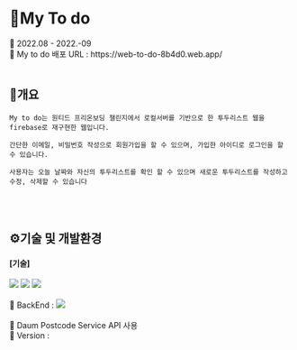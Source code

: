 <h1>💙My To do</h1>
📌 2022.08 - 2022.-09
<br>
📌 My to do 배포 URL : https://web-to-do-8b4d0.web.app/
<br>
<br>
<h2>📄개요</h2>

```
My to do는 원티드 프리온보딩 챌린지에서 로컬서버를 기반으로 한 투두리스트 웹을 firebase로 재구현한 웹입니다.

간단한 이메일, 비밀번호 작성으로 회원가입을 할 수 있으며, 가입한 아이디로 로그인을 할 수 있습니다.

사용자는 오늘 날짜와 자신의 투두리스트를 확인 할 수 있으며 새로운 투두리스트를 작성하고 수정, 삭제할 수 있습니다

```

</br>
<br>
<h2>⚙기술 및 개발환경</h2>

#### [기술]

<div align=left>
<img src="https://img.shields.io/badge/React-61DAFB?style=for-the-badge&logo=React&logoColor=black">
<img src="https://img.shields.io/badge/styled components-%23DB7893?style=for-the-badge&logo=styled-components&logoColor=white">
<img src="https://img.shields.io/badge/mui-%23007FFF?style=for-the-badge&logo=mui&logoColor=white">
</div>
</br>
<div>📌 BackEnd : <img src="https://img.shields.io/badge/Firebase-FFCA28?style=for-the-badge&logo=Firebase&logoColor=black"></div>
<br/>
📌 Daum Postcode Service API 사용
<br/>
📌 Version :
